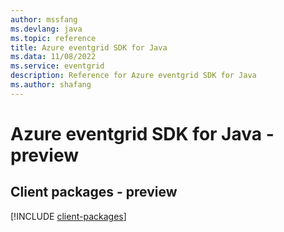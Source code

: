 ```yaml
---
author: mssfang
ms.devlang: java
ms.topic: reference
title: Azure eventgrid SDK for Java
ms.data: 11/08/2022
ms.service: eventgrid
description: Reference for Azure eventgrid SDK for Java
ms.author: shafang
---
```

# Azure eventgrid SDK for Java - preview

## Client packages - preview
[!INCLUDE [client-packages](eventgrid-client-index.md)]